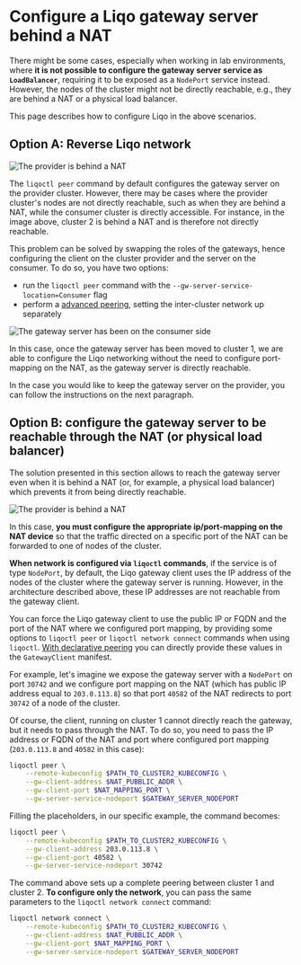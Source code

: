 # Configure a Liqo gateway server behind a NAT

There might be some cases, especially when working in lab environments, where **it is not possible to configure the gateway server service as `LoadBalancer`**, requiring it to be exposed as a `NodePort` service instead.
However, the nodes of the cluster might not be directly reachable, e.g., they are behind a NAT or a physical load balancer.

This page describes how to configure Liqo in the above scenarios.

## Option A: Reverse Liqo network

![The provider is behind a NAT](../_static/images/advanced/nat/provider-nat.svg)

The `liqoctl peer` command by default configures the gateway server on the provider cluster.
However, there may be cases where the provider cluster's nodes are not directly reachable, such as when they are behind a NAT, while the consumer cluster is directly accessible.
For instance, in the image above, cluster 2 is behind a NAT and is therefore not directly reachable.

This problem can be solved by swapping the roles of the gateways, hence configuring the client on the cluster provider and the server on the consumer.
To do so, you have two options:

- run the `liqoctl peer` command with the `--gw-server-service-location=Consumer` flag
- perform a [advanced peering](./manual-peering.md), setting the inter-cluster network up separately

![The gateway server has been on the consumer side](../_static/images/advanced/nat/consumer-nat.svg)

In this case, once the gateway server has been moved to cluster 1, we are able to configure the Liqo networking without the need to configure port-mapping on the NAT, as the gateway server is directly reachable.

In the case you would like to keep the gateway server on the provider, you can follow the instructions on the next paragraph.

## Option B: configure the gateway server to be reachable through the NAT (or physical load balancer)

The solution presented in this section allows to reach the gateway server even when it is behind a NAT (or, for example, a physical load balancer) which prevents it from being directly reachable.

![The provider is behind a NAT](../_static/images/advanced/nat/port-address-override.svg)

In this case, **you must configure the appropriate ip/port-mapping on the NAT device** so that the traffic directed on a specific port of the NAT can be forwarded to one of nodes of the cluster.

**When network is configured via `liqoctl` commands**, if the service is of type `NodePort`, by default, the Liqo gateway client uses the IP address of the nodes of the cluster where the gateway server is running.
However, in the architecture described above, these IP addresses are not reachable from the gateway client.

You can force the Liqo gateway client to use the public IP or FQDN and the port of the NAT where we configured port mapping, by providing some options to `liqoctl peer` or `liqoctl network connect` commands when using `liqoctl`.
[With declarative peering](./peering/peering-via-cr.md#configuring-the-client-gateway-consumer-cluster) you can directly provide these values in the `GatewayClient` manifest.

For example, let's imagine we expose the gateway server with a `NodePort` on port `30742` and we configure port mapping on the NAT  (which has public IP address equal to `203.0.113.8`) so that port `40582` of the NAT redirects to port `30742` of a node of the cluster.

Of course, the client, running on cluster 1 cannot directly reach the gateway, but it needs to pass through the NAT.
To do so, you need to pass the IP address or FQDN of the NAT and port where configured port mapping (`203.0.113.8` and `40582` in this case):

```bash
liqoctl peer \
    --remote-kubeconfig $PATH_TO_CLUSTER2_KUBECONFIG \
    --gw-client-address $NAT_PUBBLIC_ADDR \
    --gw-client-port $NAT_MAPPING_PORT \
    --gw-server-service-nodeport $GATEWAY_SERVER_NODEPORT
```

Filling the placeholders, in our specific example, the command becomes:

```bash
liqoctl peer \
    --remote-kubeconfig $PATH_TO_CLUSTER2_KUBECONFIG \
    --gw-client-address 203.0.113.8 \
    --gw-client-port 40582 \
    --gw-server-service-nodeport 30742

```

The command above sets up a complete peering between cluster 1 and cluster 2.
**To configure only the network**, you can pass the same parameters to the `liqoctl network connect` command:

```bash
liqoctl network connect \
    --remote-kubeconfig $PATH_TO_CLUSTER2_KUBECONFIG \
    --gw-client-address $NAT_PUBBLIC_ADDR \
    --gw-client-port $NAT_MAPPING_PORT \
    --gw-server-service-nodeport $GATEWAY_SERVER_NODEPORT
```
